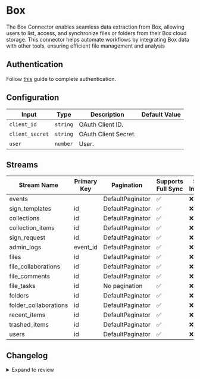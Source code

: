 # Box
The Box Connector enables seamless data extraction from Box, allowing users to list, access, and synchronize files or folders from their Box cloud storage. This connector helps automate workflows by integrating Box data with other tools, ensuring efficient file management and analysis

## Authentication
Follow [this](https://developer.box.com/guides/authentication/client-credentials/) guide to complete authentication.

## Configuration

| Input | Type | Description | Default Value |
|-------|------|-------------|---------------|
| `client_id` | `string` | OAuth Client ID.  |  |
| `client_secret` | `string` | OAuth Client Secret.  |  |
| `user` | `number` | User.  |  |

## Streams
| Stream Name | Primary Key | Pagination | Supports Full Sync | Supports Incremental |
|-------------|-------------|------------|---------------------|----------------------|
| events |  | DefaultPaginator | ✅ |  ❌  |
| sign_templates | id | DefaultPaginator | ✅ |  ❌  |
| collections | id | DefaultPaginator | ✅ |  ❌  |
| collection_items | id | DefaultPaginator | ✅ |  ❌  |
| sign_request | id | DefaultPaginator | ✅ |  ❌  |
| admin_logs | event_id | DefaultPaginator | ✅ |  ❌  |
| files | id | DefaultPaginator | ✅ |  ❌  |
| file_collaborations | id | DefaultPaginator | ✅ |  ❌  |
| file_comments | id | DefaultPaginator | ✅ |  ❌  |
| file_tasks | id | No pagination | ✅ |  ❌  |
| folders | id | DefaultPaginator | ✅ |  ❌  |
| folder_collaborations | id | DefaultPaginator | ✅ |  ❌  |
| recent_items | id | DefaultPaginator | ✅ |  ❌  |
| trashed_items | id | DefaultPaginator | ✅ |  ❌  |
| users | id | DefaultPaginator | ✅ |  ❌  |

## Changelog

<details>
  <summary>Expand to review</summary>

| Version          | Date              | Pull Request | Subject        |
|------------------|-------------------|--------------|----------------|
| 0.0.12 | 2025-02-15 | [53877](https://github.com/airbytehq/airbyte/pull/53877) | Update dependencies |
| 0.0.11 | 2025-02-08 | [53399](https://github.com/airbytehq/airbyte/pull/53399) | Update dependencies |
| 0.0.10 | 2025-02-01 | [52888](https://github.com/airbytehq/airbyte/pull/52888) | Update dependencies |
| 0.0.9 | 2025-01-25 | [52167](https://github.com/airbytehq/airbyte/pull/52167) | Update dependencies |
| 0.0.8 | 2025-01-18 | [51757](https://github.com/airbytehq/airbyte/pull/51757) | Update dependencies |
| 0.0.7 | 2025-01-11 | [51291](https://github.com/airbytehq/airbyte/pull/51291) | Update dependencies |
| 0.0.6 | 2024-12-28 | [50497](https://github.com/airbytehq/airbyte/pull/50497) | Update dependencies |
| 0.0.5 | 2024-12-21 | [50209](https://github.com/airbytehq/airbyte/pull/50209) | Update dependencies |
| 0.0.4 | 2024-12-14 | [49580](https://github.com/airbytehq/airbyte/pull/49580) | Update dependencies |
| 0.0.3 | 2024-12-12 | [49276](https://github.com/airbytehq/airbyte/pull/49276) | Update dependencies |
| 0.0.2 | 2024-12-11 | [48933](https://github.com/airbytehq/airbyte/pull/48933) | Starting with this version, the Docker image is now rootless. Please note that this and future versions will not be compatible with Airbyte versions earlier than 0.64 |
| 0.0.1 | 2024-10-24 | | Initial release by [@bishalbera](https://github.com/bishalbera) via Connector Builder |

</details>
